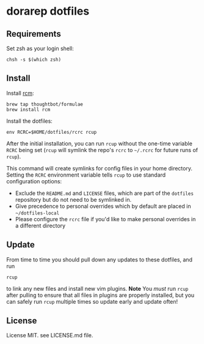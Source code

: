dorarep dotfiles
===================

Requirements
------------

Set zsh as your login shell:

    chsh -s $(which zsh)

Install
-------

Install [rcm](https://github.com/thoughtbot/rcm):

    brew tap thoughtbot/formulae
    brew install rcm

Install the dotfiles:

    env RCRC=$HOME/dotfiles/rcrc rcup

After the initial installation, you can run `rcup` without the one-time variable
`RCRC` being set (`rcup` will symlink the repo's `rcrc` to `~/.rcrc` for future
runs of `rcup`).

This command will create symlinks for config files in your home directory.
Setting the `RCRC` environment variable tells `rcup` to use standard
configuration options:

* Exclude the `README.md` and `LICENSE` files, which are part of
  the `dotfiles` repository but do not need to be symlinked in.
* Give precedence to personal overrides which by default are placed in
  `~/dotfiles-local`
* Please configure the `rcrc` file if you'd like to make personal
  overrides in a different directory

Update
------

From time to time you should pull down any updates to these dotfiles, and run

    rcup

to link any new files and install new vim plugins. **Note** You _must_ run
`rcup` after pulling to ensure that all files in plugins are properly installed,
but you can safely run `rcup` multiple times so update early and update often!

License
-------

License
MIT. see LICENSE.md file.
